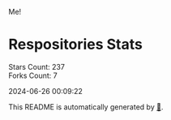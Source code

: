 Me!

# Respositories Stats
Stars Count: 237  
Forks Count: 7

2024-06-26 00:09:22  

This README is automatically generated by [🐰](https://github.com/rnitta/rnitta).
